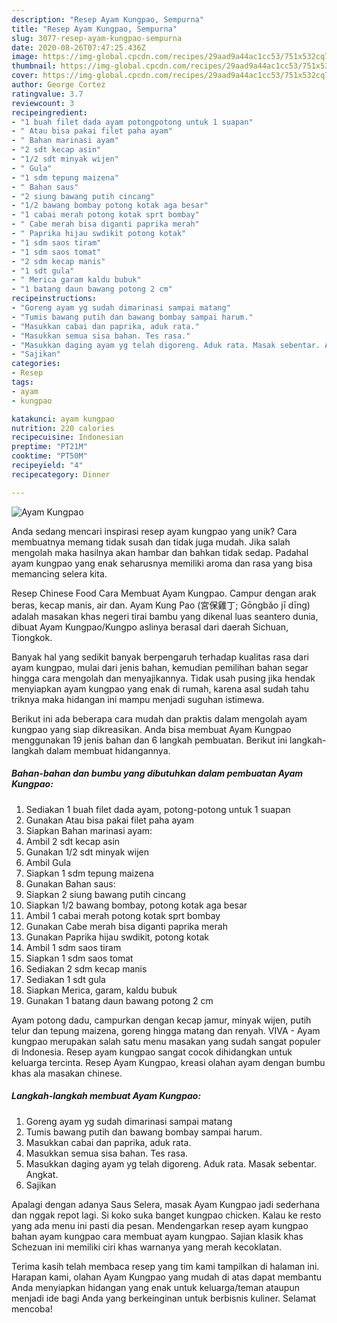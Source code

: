 ```yaml
---
description: "Resep Ayam Kungpao, Sempurna"
title: "Resep Ayam Kungpao, Sempurna"
slug: 3077-resep-ayam-kungpao-sempurna
date: 2020-08-26T07:47:25.436Z
image: https://img-global.cpcdn.com/recipes/29aad9a44ac1cc53/751x532cq70/ayam-kungpao-foto-resep-utama.jpg
thumbnail: https://img-global.cpcdn.com/recipes/29aad9a44ac1cc53/751x532cq70/ayam-kungpao-foto-resep-utama.jpg
cover: https://img-global.cpcdn.com/recipes/29aad9a44ac1cc53/751x532cq70/ayam-kungpao-foto-resep-utama.jpg
author: George Cortez
ratingvalue: 3.7
reviewcount: 3
recipeingredient:
- "1 buah filet dada ayam potongpotong untuk 1 suapan"
- " Atau bisa pakai filet paha ayam"
- " Bahan marinasi ayam"
- "2 sdt kecap asin"
- "1/2 sdt minyak wijen"
- " Gula"
- "1 sdm tepung maizena"
- " Bahan saus"
- "2 siung bawang putih cincang"
- "1/2 bawang bombay potong kotak aga besar"
- "1 cabai merah potong kotak sprt bombay"
- " Cabe merah bisa diganti paprika merah"
- " Paprika hijau swdikit potong kotak"
- "1 sdm saos tiram"
- "1 sdm saos tomat"
- "2 sdm kecap manis"
- "1 sdt gula"
- " Merica garam kaldu bubuk"
- "1 batang daun bawang potong 2 cm"
recipeinstructions:
- "Goreng ayam yg sudah dimarinasi sampai matang"
- "Tumis bawang putih dan bawang bombay sampai harum."
- "Masukkan cabai dan paprika, aduk rata."
- "Masukkan semua sisa bahan. Tes rasa."
- "Masukkan daging ayam yg telah digoreng. Aduk rata. Masak sebentar. Angkat."
- "Sajikan"
categories:
- Resep
tags:
- ayam
- kungpao

katakunci: ayam kungpao 
nutrition: 220 calories
recipecuisine: Indonesian
preptime: "PT21M"
cooktime: "PT50M"
recipeyield: "4"
recipecategory: Dinner

---
```



![Ayam Kungpao](https://img-global.cpcdn.com/recipes/29aad9a44ac1cc53/751x532cq70/ayam-kungpao-foto-resep-utama.jpg)

Anda sedang mencari inspirasi resep ayam kungpao yang unik? Cara membuatnya memang tidak susah dan tidak juga mudah. Jika salah mengolah maka hasilnya akan hambar dan bahkan tidak sedap. Padahal ayam kungpao yang enak seharusnya memiliki aroma dan rasa yang bisa memancing selera kita.

Resep Chinese Food Cara Membuat Ayam Kungpao. Campur dengan arak beras, kecap manis, air dan. Ayam Kung Pao (宮保雞丁; Gōngbǎo jī dīng) adalah masakan khas negeri tirai bambu yang dikenal luas seantero dunia, dibuat Ayam Kungpao/Kungpo aslinya berasal dari daerah Sichuan, Tiongkok.

Banyak hal yang sedikit banyak berpengaruh terhadap kualitas rasa dari ayam kungpao, mulai dari jenis bahan, kemudian pemilihan bahan segar hingga cara mengolah dan menyajikannya. Tidak usah pusing jika hendak menyiapkan ayam kungpao yang enak di rumah, karena asal sudah tahu triknya maka hidangan ini mampu menjadi suguhan istimewa.


Berikut ini ada beberapa cara mudah dan praktis dalam mengolah ayam kungpao yang siap dikreasikan. Anda bisa membuat Ayam Kungpao menggunakan 19 jenis bahan dan 6 langkah pembuatan. Berikut ini langkah-langkah dalam membuat hidangannya.

<!--inarticleads1-->

##### Bahan-bahan dan bumbu yang dibutuhkan dalam pembuatan Ayam Kungpao:

1. Sediakan 1 buah filet dada ayam, potong-potong untuk 1 suapan
1. Gunakan  Atau bisa pakai filet paha ayam
1. Siapkan  Bahan marinasi ayam:
1. Ambil 2 sdt kecap asin
1. Gunakan 1/2 sdt minyak wijen
1. Ambil  Gula
1. Siapkan 1 sdm tepung maizena
1. Gunakan  Bahan saus:
1. Siapkan 2 siung bawang putih cincang
1. Siapkan 1/2 bawang bombay, potong kotak aga besar
1. Ambil 1 cabai merah potong kotak sprt bombay
1. Gunakan  Cabe merah bisa diganti paprika merah
1. Gunakan  Paprika hijau swdikit, potong kotak
1. Ambil 1 sdm saos tiram
1. Siapkan 1 sdm saos tomat
1. Sediakan 2 sdm kecap manis
1. Sediakan 1 sdt gula
1. Siapkan  Merica, garam, kaldu bubuk
1. Gunakan 1 batang daun bawang potong 2 cm


Ayam potong dadu, campurkan dengan kecap jamur, minyak wijen, putih telur dan tepung maizena, goreng hingga matang dan renyah. VIVA - Ayam kungpao merupakan salah satu menu masakan yang sudah sangat populer di Indonesia. Resep ayam kungpao sangat cocok dihidangkan untuk keluarga tercinta. Resep Ayam Kungpao, kreasi olahan ayam dengan bumbu khas ala masakan chinese. 

<!--inarticleads2-->

##### Langkah-langkah membuat Ayam Kungpao:

1. Goreng ayam yg sudah dimarinasi sampai matang
1. Tumis bawang putih dan bawang bombay sampai harum.
1. Masukkan cabai dan paprika, aduk rata.
1. Masukkan semua sisa bahan. Tes rasa.
1. Masukkan daging ayam yg telah digoreng. Aduk rata. Masak sebentar. Angkat.
1. Sajikan


Apalagi dengan adanya Saus Selera, masak Ayam Kungpao jadi sederhana dan nggak repot lagi. Si koko suka banget kungpao chicken. Kalau ke resto yang ada menu ini pasti dia pesan. Mendengarkan resep ayam kungpao bahan ayam kungpao cara membuat ayam kungpao. Sajian klasik khas Schezuan ini memiliki ciri khas warnanya yang merah kecoklatan. 

Terima kasih telah membaca resep yang tim kami tampilkan di halaman ini. Harapan kami, olahan Ayam Kungpao yang mudah di atas dapat membantu Anda menyiapkan hidangan yang enak untuk keluarga/teman ataupun menjadi ide bagi Anda yang berkeinginan untuk berbisnis kuliner. Selamat mencoba!
